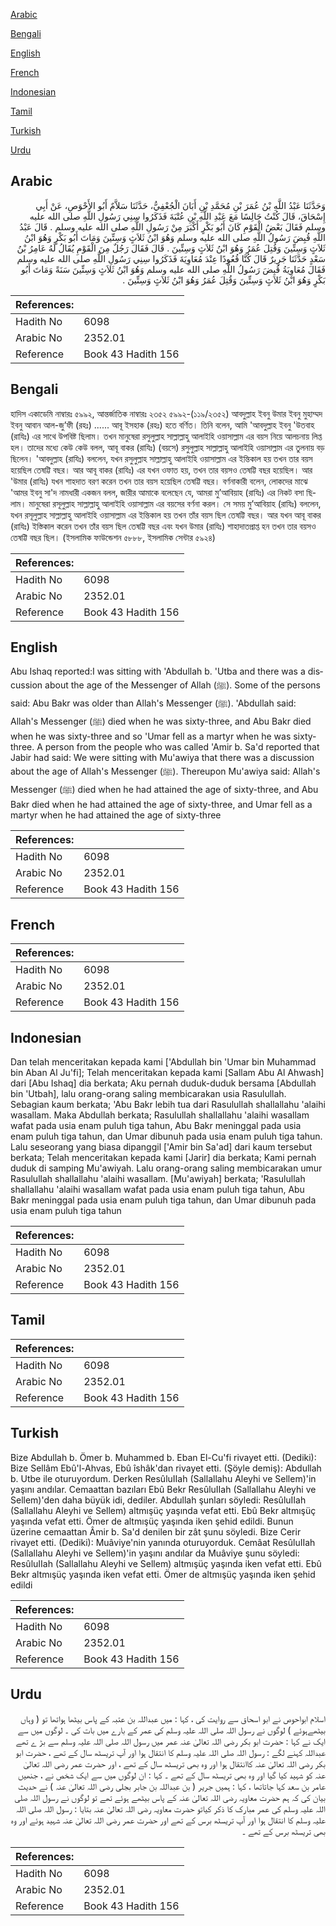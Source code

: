 [Arabic](#arabic)

[Bengali](#bengali)

[English](#english)

[French](#french)

[Indonesian](#indonesian)

[Tamil](#tamil)

[Turkish](#turkish)

[Urdu](#urdu)

## Arabic


<div dir="rtl" lang="ar" style={{fontSize:'larger',backgroundColor:'#f8f9fa',padding:20}}>
وَحَدَّثَنَا عَبْدُ اللَّهِ بْنُ عُمَرَ بْنِ مُحَمَّدِ بْنِ أَبَانَ الْجُعْفِيُّ، حَدَّثَنَا سَلاَّمٌ أَبُو الأَحْوَصِ، عَنْ أَبِي إِسْحَاقَ، قَالَ كُنْتُ جَالِسًا مَعَ عَبْدِ اللَّهِ بْنِ عُتْبَةَ فَذَكَرُوا سِنِي رَسُولِ اللَّهِ صلى الله عليه وسلم فَقَالَ بَعْضُ الْقَوْمِ كَانَ أَبُو بَكْرٍ أَكْبَرَ مِنْ رَسُولِ اللَّهِ صلى الله عليه وسلم ‏.‏ قَالَ عَبْدُ اللَّهِ قُبِضَ رَسُولُ اللَّهِ صلى الله عليه وسلم وَهُوَ ابْنُ ثَلاَثٍ وَسِتِّينَ وَمَاتَ أَبُو بَكْرٍ وَهُوَ ابْنُ ثَلاَثٍ وَسِتِّينَ وَقُتِلَ عُمَرُ وَهُوَ ابْنُ ثَلاَثٍ وَسِتِّينَ ‏.‏ قَالَ فَقَالَ رَجُلٌ مِنَ الْقَوْمِ يُقَالُ لَهُ عَامِرُ بْنُ سَعْدٍ حَدَّثَنَا جَرِيرٌ قَالَ كُنَّا قُعُودًا عِنْدَ مُعَاوِيَةَ فَذَكَرُوا سِنِي رَسُولِ اللَّهِ صلى الله عليه وسلم فَقَالَ مُعَاوِيَةُ قُبِضَ رَسُولُ اللَّهِ صلى الله عليه وسلم وَهُوَ ابْنُ ثَلاَثٍ وَسِتِّينَ سَنَةً وَمَاتَ أَبُو بَكْرٍ وَهُوَ ابْنُ ثَلاَثٍ وَسِتِّينَ وَقُتِلَ عُمَرُ وَهُوَ ابْنُ ثَلاَثٍ وَسِتِّينَ ‏.‏
</div>
<div style={{backgroundColor:'#f8f9fa',padding:20, marginBottom: 10}}><table> <thead> <tr> <th>References:</th> <th></th> </tr> </thead> <tbody><tr><td>Hadith No</td><td>6098</td></tr><tr><td>Arabic No</td><td>2352.01</td></tr><tr><td>Reference</td><td>Book 43 Hadith 156</td></tr></tbody></table></div>

## Bengali


<div dir="ltr" lang="bn" style={{fontSize:'larger',backgroundColor:'#f8f9fa',padding:20}}>
হাদিস একাডেমি নাম্বারঃ ৫৯৯২, আন্তর্জাতিক নাম্বারঃ ২৩৫২ ৫৯৯২-(১১৯/২৩৫২) আবদুল্লাহ ইবনু উমার ইবনু মুহাম্মদ ইবনু আবান আল-জু’ফী (রহঃ) ...... আবূ ইসহাক (রহঃ) হতে বর্ণিত। তিনি বলেন, আমি 'আবদুল্লাহ ইবনু 'উতবাহ (রাযিঃ) এর সাথে উপবিষ্ট ছিলাম। তখন মানুষেরা রসুলুল্লাহ সাল্লাল্লাহু আলাইহি ওয়াসাল্লাম এর বয়স নিয়ে আলচনায় লিপ্ত হল। তাদের মধ্যে কেউ কেউ বলল, আবূ বাকর (রাযিঃ) (বয়সে) রসুলুল্লাহ সাল্লাল্লাহু আলাইহি ওয়াসাল্লাম এর তুলনায় বড় ছিলেন। 'আবদুল্লাহ (রাযিঃ) বললেন, যখন রসুলুল্লাহ সাল্লাল্লাহু আলাইহি ওয়াসাল্লাম এর ইন্তিকাল হয় তখন তার বয়স হয়েছিল তেষট্টি বছর। আর আবূ বাকর (রাযিঃ) এর যখন ওফাত হয়, তখন তার বয়সও তেষট্টি বছর হয়েছিল। আর 'উমার (রাযিঃ) যখন শাহদাত বরণ করেন তখন তার বয়স হয়েছিল তেষট্টি বছর। বর্ণনাকারী বলেন, লোকদের মাঝে 'আমর ইবনু সা'দ নামধারী একজন বলল, জারীর আমাকে বলেছেন যে, আমরা মু’আবিয়াহ (রাযিঃ) এর নিকট বসা ছিলাম। মানুষেরা রসূলুল্লাহ সাল্লাল্লাহু আলাইহি ওয়াসাল্লাম এর বয়সের বর্ণনা করল। সে সময় মু’আবিয়াহ (রাযিঃ) বললেন, যখন রসূলুল্লাহ সাল্লাল্লাহু আলাইহি ওয়াসাল্লাম এর ইন্তিকাল হয় তখন তাঁর বয়স ছিল তেষট্টি বছর। আর যখন আবূ বাকর (রাযিঃ) ইস্তিকাল করেন তখন তাঁর বয়স ছিল তেষট্টি বছর এবং যখন উমার (রাযিঃ) শাহাদাতপ্রাপ্ত হন তখন তার বয়সও তেষট্টি বছর ছিল। (ইসলামিক ফাউন্ডেশন ৫৮৮৮, ইসলামিক সেন্টার ৫৯২৪)
</div>
<div style={{backgroundColor:'#f8f9fa',padding:20, marginBottom: 10}}><table> <thead> <tr> <th>References:</th> <th></th> </tr> </thead> <tbody><tr><td>Hadith No</td><td>6098</td></tr><tr><td>Arabic No</td><td>2352.01</td></tr><tr><td>Reference</td><td>Book 43 Hadith 156</td></tr></tbody></table></div>

## English


<div dir="ltr" lang="en" style={{fontSize:'larger',backgroundColor:'#f8f9fa',padding:20}}>
Abu Ishaq reported:I was sitting with 'Abdullah b. 'Utba and there was a discussion about the age of the Messenger of Allah (ﷺ). Some of the persons said: Abu Bakr was older than Allah's Messenger (ﷺ). 'Abdullah said: Allah's Messenger (ﷺ) died when he was sixty-three, and Abu Bakr died when he was sixty-three and so 'Umar fell as a martyr when he was sixty-three. A person from the people who was called 'Amir b. Sa'd reported that Jabir had said: We were sitting with Mu'awiya that there was a discussion about the age of Allah's Messenger (ﷺ). Thereupon Mu'awiya said: Allah's Messenger (ﷺ) died when he had attained the age of sixty-three, and Abu Bakr died when he had attained the age of sixty-three, and Umar fell as a martyr when he had attained the age of sixty-three
</div>
<div style={{backgroundColor:'#f8f9fa',padding:20, marginBottom: 10}}><table> <thead> <tr> <th>References:</th> <th></th> </tr> </thead> <tbody><tr><td>Hadith No</td><td>6098</td></tr><tr><td>Arabic No</td><td>2352.01</td></tr><tr><td>Reference</td><td>Book 43 Hadith 156</td></tr></tbody></table></div>

## French


<div dir="ltr" lang="fr" style={{fontSize:'larger',backgroundColor:'#f8f9fa',padding:20}}>

</div>
<div style={{backgroundColor:'#f8f9fa',padding:20, marginBottom: 10}}><table> <thead> <tr> <th>References:</th> <th></th> </tr> </thead> <tbody><tr><td>Hadith No</td><td>6098</td></tr><tr><td>Arabic No</td><td>2352.01</td></tr><tr><td>Reference</td><td>Book 43 Hadith 156</td></tr></tbody></table></div>

## Indonesian


<div dir="ltr" lang="id" style={{fontSize:'larger',backgroundColor:'#f8f9fa',padding:20}}>
Dan telah menceritakan kepada kami ['Abdullah bin 'Umar bin Muhammad bin Aban Al Ju'fi]; Telah menceritakan kepada kami [Sallam Abu Al Ahwash] dari [Abu Ishaq] dia berkata; Aku pernah duduk-duduk bersama [Abdullah bin 'Utbah], lalu orang-orang saling membicarakan usia Rasulullah. Sebagian kaum berkata; 'Abu Bakr lebih tua dari Rasulullah shallallahu 'alaihi wasallam. Maka Abdullah berkata; Rasulullah shallallahu 'alaihi wasallam wafat pada usia enam puluh tiga tahun, Abu Bakr meninggal pada usia enam puluh tiga tahun, dan Umar dibunuh pada usia enam puluh tiga tahun. Lalu seseorang yang biasa dipanggil ['Amir bin Sa'ad] dari kaum tersebut berkata; Telah menceritakan kepada kami [Jarir] dia berkata; Kami pernah duduk di samping Mu'awiyah. Lalu orang-orang saling membicarakan umur Rasulullah shallallahu 'alaihi wasallam. [Mu'awiyah] berkata; 'Rasulullah shallallahu 'alaihi wasallam wafat pada usia enam puluh tiga tahun, Abu Bakr meninggal pada usia enam puluh tiga tahun, dan Umar dibunuh pada usia enam puluh tiga tahun
</div>
<div style={{backgroundColor:'#f8f9fa',padding:20, marginBottom: 10}}><table> <thead> <tr> <th>References:</th> <th></th> </tr> </thead> <tbody><tr><td>Hadith No</td><td>6098</td></tr><tr><td>Arabic No</td><td>2352.01</td></tr><tr><td>Reference</td><td>Book 43 Hadith 156</td></tr></tbody></table></div>

## Tamil


<div dir="ltr" lang="ta" style={{fontSize:'larger',backgroundColor:'#f8f9fa',padding:20}}>

</div>
<div style={{backgroundColor:'#f8f9fa',padding:20, marginBottom: 10}}><table> <thead> <tr> <th>References:</th> <th></th> </tr> </thead> <tbody><tr><td>Hadith No</td><td>6098</td></tr><tr><td>Arabic No</td><td>2352.01</td></tr><tr><td>Reference</td><td>Book 43 Hadith 156</td></tr></tbody></table></div>

## Turkish


<div dir="ltr" lang="tr" style={{fontSize:'larger',backgroundColor:'#f8f9fa',padding:20}}>
Bize Abdullah b. Ömer b. Muhammed b. Eban El-Cu'fi rivayet etti. (Dediki): Bize Sellâm Ebû'l-Ahvas, Ebû îshâk'dan rivayet etti. (Şöyle demiş): Abdullah b. Utbe ile oturuyordum. Derken ResûluIIah (Sallallahu Aleyhi ve Sellem)'in yaşını andılar. Cemaattan bazıları Ebû Bekr ResûluIIah (Sallallahu Aleyhi ve Sellem)'den daha büyük idi, dediler. Abdullah şunları söyledi: ResûluIIah (Sallallahu Aleyhi ve Sellem) altmışüç yaşında vefat etti. Ebû Bekr altmışüç yaşında vefat etti. Ömer de altmışüç yaşında iken şehid edildi. Bunun üzerine cemaattan Âmir b. Sa'd denilen bir zât şunu söyledi. Bize Cerir rivayet etti. (Dediki): Muâviye'nin yanında oturuyorduk. Cemâat ResûluIIah (Sallallahu Aleyhi ve Sellem)'in yaşını andılar da Muâviye şunu söyledi: ResûluIIah (Sallallahu Aleyhi ve Sellem) altmışüç yaşında iken vefat etti. Ebû Bekr altmışüç yaşında iken vefat etti. Ömer de altmışüç yaşında iken şehid edildi
</div>
<div style={{backgroundColor:'#f8f9fa',padding:20, marginBottom: 10}}><table> <thead> <tr> <th>References:</th> <th></th> </tr> </thead> <tbody><tr><td>Hadith No</td><td>6098</td></tr><tr><td>Arabic No</td><td>2352.01</td></tr><tr><td>Reference</td><td>Book 43 Hadith 156</td></tr></tbody></table></div>

## Urdu


<div dir="rtl" lang="ur" style={{fontSize:'larger',backgroundColor:'#f8f9fa',padding:20}}>
اسلام ابواحوص نے ابو اسحاق سے روایت کی ، کہا : میں عبداللہ بن عتبہ کے پاس بیٹھا ہواتھا تو ( وہاں بیٹھےہوئے ) لوگوں نے رسول اللہ صلی اللہ علیہ وسلم کی عمر کے بارے میں بات کی ۔ لوگوں میں سے ایک نے کہا : حضرت ابو بکر رضی اللہ تعالیٰ عنہ عمر میں رسول اللہ صلی اللہ علیہ وسلم سے بڑ ے تھے عبداللہ کہنے لگے : رسول اللہ صلی اللہ علیہ وسلم کا انتقال ہوا اور آپ تریسٹھ سال کے تھے ، حضرت ابو بکر رضی اللہ تعالیٰ عنہ کاانتقال ہوا اور وہ بھی تریسٹھ سال کے تھے ، اور حضرت عمر رضی اللہ تعالیٰ عنہ کو شہید کیا گیا اور وہ بھی تریسٹھ سال کے تھے ۔ کہا : ان لوگوں میں سے ایک شخص نے ، جنھیں عامر بن سعد کہا جاتاتھا ، کہا : ہمیں جریر ( بن عبداللہ بن جابر بجلی رضی اللہ تعالیٰ عنہ ) نے حدیث بیان کی کہ ہم حضرت معاویہ رضی اللہ تعالیٰ عنہ کے پاس بیٹھے ہوئے تھے تو لوگوں نے رسول اللہ صلی اللہ علیہ وسلم کی عمر مبارک کا ذکر کیاتو حضرت معاویہ رضی اللہ تعالیٰ عنہ بتایا : رسول اللہ صلی اللہ علیہ وسلم کا انتقال ہوا اور آپ تریسٹھ برس کے تھے اور حضرت عمر رضی اللہ تعالیٰ عنہ شہید ہوئے اور وہ بھی تریسٹھ برس کے تھے ۔
</div>
<div style={{backgroundColor:'#f8f9fa',padding:20, marginBottom: 10}}><table> <thead> <tr> <th>References:</th> <th></th> </tr> </thead> <tbody><tr><td>Hadith No</td><td>6098</td></tr><tr><td>Arabic No</td><td>2352.01</td></tr><tr><td>Reference</td><td>Book 43 Hadith 156</td></tr></tbody></table></div>